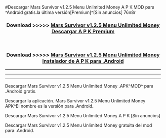 #Descargar Mars Survivor v1.2.5   Menu Unlimited Money  A P K MOD para ^Android gratis.la última versión[Premium]^[Sin anuncios] 76n8r



<div align="center">
<h3>Download >>>>> <a href="https://es-web.web.app/?es= Mars Survivor v1.2.5   Menu Unlimited Money ">Mars Survivor v1.2.5   Menu Unlimited Money  Descargar A P K Premium</a></h3><br>

<h3>Download >>>>> <a href="https://es-web.web.app/?es= Mars Survivor v1.2.5   Menu Unlimited Money ">Mars Survivor v1.2.5   Menu Unlimited Money  Instalador de A P K para .Android</a></h3>
</div>


----------------------------------------------------------

----------------------------------------------------------

----------------------------------------------------------

Descargar Mars Survivor v1.2.5   Menu Unlimited Money  .APK^MOD^ para .Android gratis.

Descargar la aplicación. Mars Survivor v1.2.5   Menu Unlimited Money  APK^El nombre es la versión para .Android.

Descargar Mars Survivor v1.2.5   Menu Unlimited Money  A P K [Sin anuncios]

Descargar Mars Survivor v1.2.5   Menu Unlimited Money  gratuita del mod para .Android.